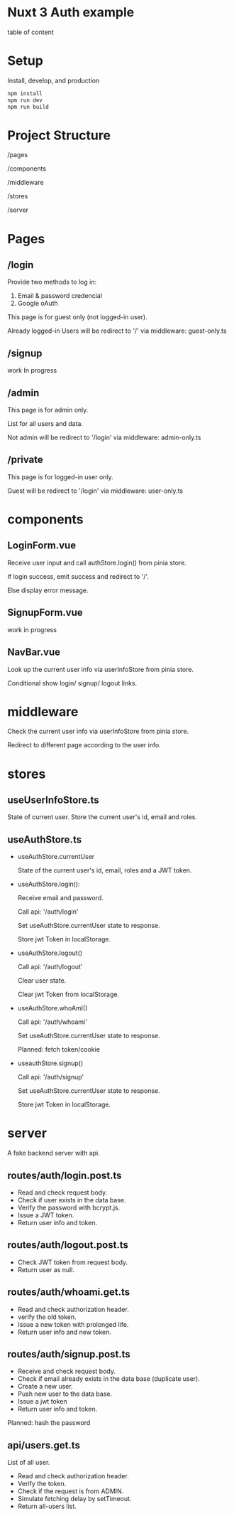 # Nuxt 3 Auth example
table of content
# Setup

Install, develop, and production

```bash
npm install
npm run dev
npm run build
```

# Project Structure

/pages

/components

/middleware

/stores

/server

# Pages
## /login
  
  Provide two methods to log in: 
  1. Email & password credencial
  2. Google oAuth
   
  This page is for guest only (not logged-in user).

  Already logged-in Users will be redirect to '/' via middleware: guest-only.ts

## /signup
  
  work In progress

##  /admin

  This page is for admin only.

  List for all users and data.

  Not admin will be redirect to '/login' via middleware: admin-only.ts

##  /private
  
  This page is for logged-in user only.

  Guest will be redirect to '/login' via middleware: user-only.ts

# components
##  LoginForm.vue
  
  Receive user input and call authStore.login() from pinia store.

  If login success, emit success and redirect to '/'.

  Else display error message.

##  SignupForm.vue
  
  work in progress

##  NavBar.vue

  Look up the current user info via userInfoStore from pinia store.

  Conditional show login/ signup/ logout links.

# middleware

Check the current user info via userInfoStore from pinia store.

Redirect to different page according to the user info.

# stores
## useUserInfoStore.ts
  State of current user. Store the current user's id, email and roles.

## useAuthStore.ts
- useAuthStore.currentUser
  
  State of the current user's id, email, roles and a JWT token.

- useAuthStore.login():

  Receive email and password.

  Call api: '/auth/login'

  Set useAuthStore.currentUser state to response.

  Store jwt Token in localStorage.

- useAuthStore.logout()
 
  Call api: '/auth/logout'

  Clear user state.

  Clear jwt Token from localStorage.

- useAuthStore.whoAmI()
  
  Call api: '/auth/whoami'

  Set useAuthStore.currentUser state to response.
  
   Planned: fetch token/cookie

- useauthStore.signup()
  
  Call api: '/auth/signup' 

  Set useAuthStore.currentUser state to response.

  Store jwt Token in localStorage.


# server

A fake backend server with api.

## routes/auth/login.post.ts
- Read and check request body.
- Check if user exists in the data base.
- Verify the password with bcrypt.js.
- Issue a JWT token.
- Return user info and token.

## routes/auth/logout.post.ts
- Check JWT token from request body.
- Return user as null.

## routes/auth/whoami.get.ts
- Read and check authorization header.
- verify the old token.
- Issue a new token with prolonged life.
- Return user info and new token.
  
## routes/auth/signup.post.ts
- Receive and check request body. 
- Check if email already exists in the data base (duplicate user).
- Create a new user.
- Push new user to the data base.
- Issue a jwt token
- Return user info and token.

Planned: hash the password

## api/users.get.ts
List of all user.
- Read and check authorization header.
- Verify the token.
- Check if the request is from ADMIN.
- Simulate fetching delay by setTimeout.
- Return all-users list.
